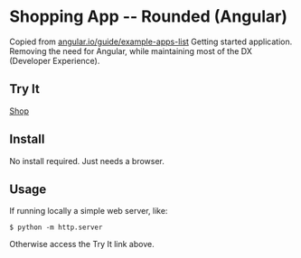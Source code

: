 # Shopping App -- Rounded (Angular)

Copied from [angular.io/guide/example-apps-list](https://angular.io/guide/example-apps-list)
Getting started application. Removing the need for Angular, while maintaining
most of the DX (Developer Experience).

## Try It
[Shop](https://marshallworks.github.io/ultimate-web/rounded/shop)

## Install

No install required. Just needs a browser.

## Usage

If running locally a simple web server, like:

`$ python -m http.server`

Otherwise access the Try It link above.

